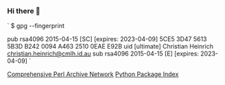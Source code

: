 ### Hi there 👋

`
$ gpg --fingerprint

pub   rsa4096 2015-04-15 [SC] [expires: 2023-04-09]
      5CE5 3D47 5613 5B3D B242  0094 A463 2510 0EAE E92B
uid           [ultimate] Christian Heinrich <christian.heinrich@cmlh.id.au>
sub   rsa4096 2015-04-15 [E] [expires: 2023-04-09]
`

[Comprehensive Perl Archive Network](https://metacpan.org/author/CMLH)
[Python Package Index](https://pypi.org/user/cmlh/)

<!--
**cmlh/cmlh** is a ✨ _special_ ✨ repository because its `README.md` (this file) appears on your GitHub profile.

Here are some ideas to get you started:

- 🔭 I’m currently working on ...
- 🌱 I’m currently learning ...
- 👯 I’m looking to collaborate on ...
- 🤔 I’m looking for help with ...
- 💬 Ask me about ...
- 📫 How to reach me: ...
- 😄 Pronouns: ...
- ⚡ Fun fact: ...
-->
